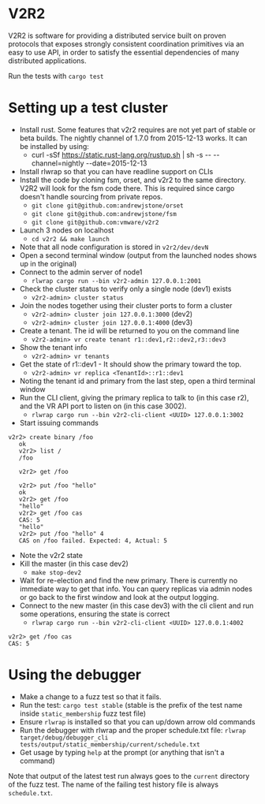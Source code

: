# V2R2

V2R2 is software for providing a distributed service built on proven protocols that exposes strongly consistent coordination primitives via an easy to use API, in order to satisfy the essential dependencies of many distributed applications.

Run the tests with `cargo test`

# Setting up a test cluster

 * Install rust. Some features that v2r2 requires are not yet part of stable or beta builds. The nightly channel of 1.7.0 from 2015-12-13 works. It can be installed by using:
   * curl -sSf https://static.rust-lang.org/rustup.sh | sh -s -- --channel=nightly --date=2015-12-13
 * Install rlwrap so that you can have readline support on CLIs
 * Install the code by cloning fsm, orset, and v2r2 to the same directory. V2R2 will look for
   the fsm code there. This is required since cargo doesn't handle sourcing from private repos.
   * `git clone git@github.com:andrewjstone/orset`
   * `git clone git@github.com:andrewjstone/fsm`
   * `git clone git@github.com:vmware/v2r2`
 * Launch 3 nodes on localhost
   * `cd v2r2 && make launch`
 * Note that all node configuration is stored in `v2r2/dev/devN`
 * Open a second terminal window (output from the launched nodes shows up in the original)
 * Connect to the admin server of node1
   * `rlwrap cargo run --bin v2r2-admin 127.0.0.1:2001`
 * Check the cluster status to verify only a single node (dev1) exists
   * `v2r2-admin> cluster status`
 * Join the nodes together using their cluster ports to form a cluster
   * `v2r2-admin> cluster join 127.0.0.1:3000` (dev2)
   * `v2r2-admin> cluster join 127.0.0.1:4000` (dev3)
 * Create a tenant. The id will be returned to you on the command line
   * `v2r2-admin> vr create tenant r1::dev1,r2::dev2,r3::dev3`
 * Show the tenant info
   * `v2r2-admin> vr tenants`
 * Get the state of r1::dev1 - It should show the primary toward the top.
   * `v2r2-admin> vr replica <TenantId>::r1::dev1`
 * Noting the tenant id and primary from the last step, open a third terminal window
 * Run the CLI client, giving the primary replica to talk to (in this case r2), and the VR API port
   to listen on (in this case 3002).
   * `rlwrap cargo run --bin v2r2-cli-client <UUID> 127.0.0.1:3002`
 * Start issuing commands

```
v2r2> create binary /foo
   ok
   v2r2> list /
   /foo

   v2r2> get /foo

   v2r2> put /foo "hello"
   ok
   v2r2> get /foo
   "hello"
   v2r2> get /foo cas
   CAS: 5
   "hello"
   v2r2> put /foo "hello" 4
   CAS on /foo failed. Expected: 4, Actual: 5
```

 * Note the v2r2 state
 * Kill the master (in this case dev2)
   * `make stop-dev2`
 * Wait for re-election and find the new primary. There is currently no immediate way to get that
   info. You can query replicas via admin nodes or go back to the first window and look at the
   output logging.
 * Connect to the new master (in this case dev3) with the cli client and run some operations, ensuring the state is
   correct
   * `rlwrap cargo run --bin v2r2-cli-client <UUID> 127.0.0.1:4002`

```
v2r2> get /foo cas
CAS: 5
```







# Using the debugger

 * Make a change to a fuzz test so that it fails.
 * Run the test: `cargo test stable` (stable is the prefix of the test name inside `static_membership` fuzz test file)
 * Ensure `rlwrap` is installed so that you can up/down arrow old commands
 * Run the debugger with rlwrap and the proper schedule.txt file:
   `rlwrap target/debug/debugger_cli tests/output/static_membership/current/schedule.txt`
 * Get usage by typing `help` at the prompt (or anything that isn't a command)

Note that output of the latest test run always goes to the `current` directory of the fuzz test. The
name of the failing test history file is always `schedule.txt`.
